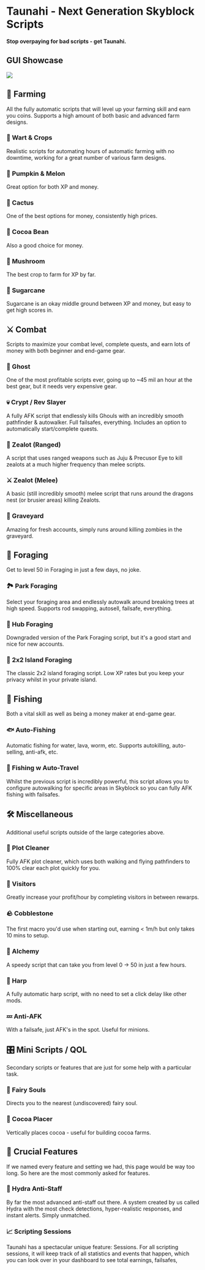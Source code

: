 # Taunahi - Next Generation Skyblock Scripts

**Stop overpaying for bad scripts - get Taunahi.**
## GUI Showcase
![]([![image](https://github.com/user-attachments/assets/3682cfa1-67b6-4210-9e69-975be41aed03)
)
## 🌾 Farming
All the fully automatic scripts that will level up your farming skill and earn you coins. Supports a high amount of both basic and advanced farm designs.

### 🌱 Wart & Crops
Realistic scripts for automating hours of automatic farming with no downtime, working for a great number of various farm designs.

### 🎃 Pumpkin & Melon
Great option for both XP and money.

### 🌵 Cactus
One of the best options for money, consistently high prices.

### 🍫 Cocoa Bean
Also a good choice for money.

### 🍄 Mushroom
The best crop to farm for XP by far.

### 🌾 Sugarcane
Sugarcane is an okay middle ground between XP and money, but easy to get high scores in.

## ⚔️ Combat
Scripts to maximize your combat level, complete quests, and earn lots of money with both beginner and end-game gear.

### 👻 Ghost
One of the most profitable scripts ever, going up to ~45 mil an hour at the best gear, but it needs very expensive gear.

### 💀 Crypt / Rev Slayer
A fully AFK script that endlessly kills Ghouls with an incredibly smooth pathfinder & autowalker. Full failsafes, everything. Includes an option to automatically start/complete quests.

### 🏹 Zealot (Ranged)
A script that uses ranged weapons such as Juju & Precusor Eye to kill zealots at a much higher frequency than melee scripts.

### ⚔️ Zealot (Melee)
A basic (still incredibly smooth) melee script that runs around the dragons nest (or brusier areas) killing Zealots.

### 🧟 Graveyard
Amazing for fresh accounts, simply runs around killing zombies in the graveyard.

## 🌲 Foraging
Get to level 50 in Foraging in just a few days, no joke.

### 🏞️ Park Foraging
Select your foraging area and endlessly autowalk around breaking trees at high speed. Supports rod swapping, autosell, failsafe, everything.

### 🌳 Hub Foraging
Downgraded version of the Park Foraging script, but it's a good start and nice for new accounts.

### 🌴 2x2 Island Foraging
The classic 2x2 island foraging script. Low XP rates but you keep your privacy whilst in your private island.

## 🎣 Fishing
Both a vital skill as well as being a money maker at end-game gear.

### 🐟 Auto-Fishing
Automatic fishing for water, lava, worm, etc. Supports autokilling, auto-selling, anti-afk, etc.

### 🚣 Fishing w Auto-Travel
Whilst the previous script is incredibly powerful, this script allows you to configure autowalking for specific areas in Skyblock so you can fully AFK fishing with failsafes.

## 🛠️ Miscellaneous
Additional useful scripts outside of the large categories above.

### 🧹 Plot Cleaner
Fully AFK plot cleaner, which uses both walking and flying pathfinders to 100% clear each plot quickly for you.

### 👋 Visitors
Greatly increase your profit/hour by completing visitors in between rewarps.

### 🪨 Cobblestone
The first macro you'd use when starting out, earning < 1m/h but only takes 10 mins to setup.

### 🔮 Alchemy
A speedy script that can take you from level 0 → 50 in just a few hours.

### 🎺 Harp
A fully automatic harp script, with no need to set a click delay like other mods.

### 💤 Anti-AFK
With a failsafe, just AFK's in the spot. Useful for minions.

## 🎛️ Mini Scripts / QOL
Secondary scripts or features that are just for some help with a particular task.

### 🧚 Fairy Souls
Directs you to the nearest (undiscovered) fairy soul.

### 🍫 Cocoa Placer
Vertically places cocoa - useful for building cocoa farms.

## 🔑 Crucial Features
If we named every feature and setting we had, this page would be way too long. So here are the most commonly asked for features.

### 👮️ Hydra Anti-Staff
By far the most advanced anti-staff out there. A system created by us called Hydra with the most check detections, hyper-realistic responses, and instant alerts. Simply unmatched.

### 📈 Scripting Sessions
Taunahi has a spectacular unique feature: Sessions. For all scripting sessions, it will keep track of all statistics and events that happen, which you can look over in your dashboard to see total earnings, failsafes,
